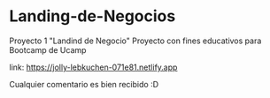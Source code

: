 # Landing-de-Negocios
Proyecto 1 "Landind de Negocio"
Proyecto con fines educativos para Bootcamp de Ucamp

link: https://jolly-lebkuchen-071e81.netlify.app

Cualquier comentario es bien recibido :D

